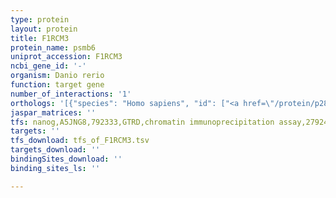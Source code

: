 ```yaml
---
type: protein
layout: protein
title: F1RCM3
protein_name: psmb6
uniprot_accession: F1RCM3
ncbi_gene_id: '-'
organism: Danio rerio
function: target gene
number_of_interactions: '1'
orthologs: '[{"species": "Homo sapiens", "id": ["<a href=\"/protein/p28072\">P28072</a>"]}, {"species": "Mus musculus", "id": ["<a href=\"/protein/q60692\">Q60692</a>"]}, {"species": "Rattus norvegicus", "id": ["<a href=\"/protein/p28073\">P28073</a>", "A0A0G2JSL0"]}, {"species": "Drosophila melanogaster", "id": ["<a href=\"/protein/a0aqh0\">A0AQH0</a>"]}, {"species": "Saccharomyces cerevisiae", "id": ["<a href=\"/protein/p38624\">P38624</a>"]}]'
jaspar_matrices: ''
tfs: nanog,A5JNG8,792333,GTRD,chromatin immunoprecipitation assay,27924024%5Buid%5D,No
targets: ''
tfs_download: tfs_of_F1RCM3.tsv
targets_download: ''
bindingSites_download: ''
binding_sites_ls: ''

---
```


